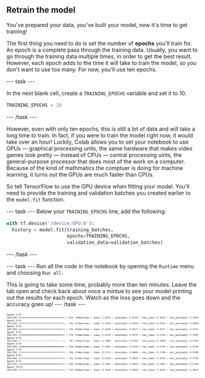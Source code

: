 ## Retrain the model

You've prepared your data, you've built your model, now it's time to get training!

The first thing you need to do is set the number of **epochs** you'll train for. An epoch is a complete pass through the training data. Usually, you want to go through the training data multiple times, in order to get the best result. However, each epoch adds to the time it will take to train the model, so you don't want to use too many. For now, you'll use ten epochs.

--- task ---

In the next blank cell, create a `TRAINING_EPOCHS` variable and set it to 10.

```python
TRAINING_EPOCHS = 10
```

--- /task ---

However, even with only ten epochs, this is still a lot of data and will take a long time to train. In fact, if you were to train the model right now, it would take over an hour! Luckily, Colab allows you to set your notebook to use GPUs — graphical processing units, the same hardware that makes video games look pretty — instead of CPUs — central processing uints, the general-purpose processor that does most of the work on a computer. Because of the kind of mathmatics the comptuer is doing for machine learning, it turns out the GPUs are much faster than CPUs.

So tell TensorFlow to use the GPU device when fitting your model. You'll need to provide the training and validation batches you created earlier to the `model.fit` function.

--- task ---
Below your `TRAINING_EPOCHS` line, add the following:

```python
with tf.device('/device:GPU:0'):
  history = model.fit(training_batches,
                      epochs=TRAINING_EPOCHS,
                      validation_data=validation_batches)
```
--- /task ---

--- task ---
Run all the code in the notebook by opening the `Runtime` menu and choosing `Run all`.

This is going to take some time, probably more than ten minutes. Leave the tab open and check back about once a mintue to see your model printing out the results for each epoch. Watch as the loss goes down and the accuracy goes up!
--- /task ---

![The output of model training, showing falling losses and rising accuracy.](images/training.png)